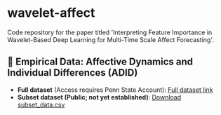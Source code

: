 # wavelet-affect
Code repository for the paper titled 'Interpreting Feature Importance in Wavelet-Based Deep Learning for Multi-Time Scale Affect Forecasting'.

## 📂 Empirical Data: Affective Dynamics and Individual Differences (ADID)
- **Full dataset** (Access requires Penn State Account): [Full dataset link](https://pennstateoffice365.sharepoint.com/:f:/s/EPiC2/EmBDPx0ir5xNmdOsToX1iYgBWj0wTgG-9rfQeiUO5Xvsyg?e=DOec6s)
- **Subset dataset (Public; not yet established)**: [Download subset_data.csv](https://github.com/your-repo/subset_data.csv)

